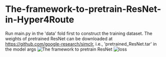 # The-framework-to-pretrain-ResNet-in-Hyper4Route
Run main.py in the 'data' fold first to construct the training dataset.
The weights of pretrained ResNet can be downloaded at https://github.com/google-research/simclr, i.e., 'pretrained_ResNet.tar' in the model args
![The framework to pretrain ResNet](https://github.com/user-attachments/assets/f431ef1c-a834-4b81-993b-0c46f4baab18)
![loss](https://github.com/user-attachments/assets/4a880192-2fe5-4052-b33b-bb916fbba8f4)

